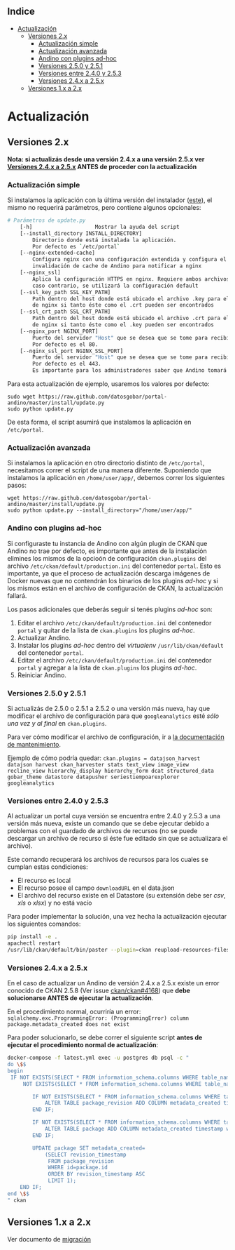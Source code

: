 <!-- START doctoc generated TOC please keep comment here to allow auto update -->
<!-- DON'T EDIT THIS SECTION, INSTEAD RE-RUN doctoc TO UPDATE -->
## Indice

- [Actualización](#actualizacion)
  - [Versiones 2.x](#versiones-2x)
    - [Actualización simple](#actualizacion-simple)
    - [Actualización avanzada](#actualizacion-avanzada)
    - [Andino con plugins ad-hoc](#andino-con-plugins-ad-hoc)
    - [Versiones 2.5.0 y 2.5.1](#versiones-2.5.0-y-2.5.1)
    - [Versiones entre 2.4.0 y 2.5.3](#versiones-entre-2.4.0-y-2.5.3)
    - [Versiones 2.4.x a 2.5.x](#versiones-24x-a-25x)
  - [Versiones 1.x a 2.x](#versiones-1x-a-2x)

<!-- END doctoc generated TOC please keep comment here to allow auto update -->

# Actualización

## Versiones 2.x

**Nota: si actualizás desde una versión 2.4.x a una versión 2.5.x ver [Versiones 2.4.x a 2.5.x](#versiones-24x-a-25x) ANTES de proceder con la actualización**

### Actualización simple

Si instalamos la aplicación con la última versión del instalador 
([este](https://raw.github.com/datosgobar/portal-andino/master/install/install.py)), 
el mismo no requerirá parámetros, pero contiene algunos opcionales:

```bash
# Parámetros de update.py
    [-h]                    Mostrar la ayuda del script
    [--install_directory INSTALL_DIRECTORY]
        Directorio donde está instalada la aplicación.
        Por defecto es `/etc/portal`
    [--nginx-extended-cache]
        Configura nginx con una configuración extendida y configura el hook de
        invalidación de cache de Andino para notificar a nginx
    [--nginx_ssl]
        Aplica la configuración HTTPS en nginx. Requiere ambos archivos del certificado SSL para poder lograrlo; en 
        caso contrario, se utilizará la configuración default
    [--ssl_key_path SSL_KEY_PATH]
        Path dentro del host donde está ubicado el archivo .key para el certificado SSL; será copiado al contenedor 
        de nginx si tanto éste como el .crt pueden ser encontrados
    [--ssl_crt_path SSL_CRT_PATH]
        Path dentro del host donde está ubicado el archivo .crt para el certificado SSL; será copiado al contenedor 
        de nginx si tanto éste como el .key pueden ser encontrados
    [--nginx_port NGINX_PORT]
        Puerto del servidor "Host" que se desea que se tome para recibir llamadas HTTP.
        Por defecto es el 80.
    [--nginx_ssl_port NGINX_SSL_PORT]
        Puerto del servidor "Host" que se desea que se tome para recibir llamadas HTTPS.
        Por defecto es el 443.
        Es importante para los administradores saber que Andino tomará el puerto especificado (o el default) ya sea que el portal use o no use HTTPS. En caso de no querer usar HTTPS y que el host tenga erl puerto 443 tomado por un servidor web, es requisito especificar un puerto distinto (ejemplo: 8443) que será reservado por Andino, pero no utilizado.
```

Para esta actualización de ejemplo, usaremos los valores por defecto:

    sudo wget https://raw.github.com/datosgobar/portal-andino/master/install/update.py
    sudo python update.py

De esta forma, el script asumirá que instalamos la aplicación en `/etc/portal`.

### Actualización avanzada

Si instalamos la aplicación en otro directorio distinto de `/etc/portal`, necesitamos correr el script de una manera diferente.
Suponiendo que instalamos la aplicación en `/home/user/app/`, debemos correr los siguientes pasos:

    wget https://raw.github.com/datosgobar/portal-andino/master/install/update.py
    sudo python update.py --install_directory="/home/user/app/"

### Andino con plugins ad-hoc

Si configuraste tu instancia de Andino con algún plugin de CKAN que Andino no trae por defecto, es importante que antes de la instalación elimines los mismos de la opcioón de configuración `ckan.plugins` del archivo `/etc/ckan/default/production.ini` del contenedor `portal`. Esto es importante, ya que el proceso de actualización descarga imágenes de Docker nuevas que no contendrán los binarios de los plugins _ad-hoc_ y si los mismos están en el archivo de configuración de CKAN, la actualización fallará.

Los pasos adicionales que deberás seguir si tenés plugins _ad-hoc_ son:

1. Editar el archivo `/etc/ckan/default/production.ini` del contenedor `portal` y quitar de la lista de `ckan.plugins` los plugins _ad-hoc_.
1. Actualizar Andino.
1. Instalar los plugins _ad-hoc_ dentro del _virtualenv_ `/usr/lib/ckan/default` del contenedor `portal`.
1. Editar el archivo `/etc/ckan/default/production.ini` del contenedor `portal` y agregar a la lista de `ckan.plugins` los plugins _ad-hoc_.
1. Reiniciar Andino.

### Versiones 2.5.0 y 2.5.1

Si actualizás de 2.5.0 o 2.5.1 a 2.5.2 o una versión más nueva, hay que modificar el archivo de configuración para que 
`googleanalytics` esté _sólo una vez y al final_ en `ckan.plugins`.

Para ver cómo modificar el archivo de configuración, ir a [la documentación de mantenimiento](/docs/developers/maintenance.md#modificar-el-archivo-de-configuracion).

Ejemplo de cómo podría quedar:
`ckan.plugins = datajson_harvest datajson harvest ckan_harvester stats text_view image_view recline_view hierarchy_display hierarchy_form dcat structured_data gobar_theme datastore datapusher seriestiempoarexplorer googleanalytics`

### Versiones entre 2.4.0 y 2.5.3

Al actualizar un portal cuya versión se encuentra entre 2.4.0 y 2.5.3 a una versión más nueva, existe un comando que 
se debe ejecutar debido a problemas con el guardado de archivos de recursos (no se puede descargar un archivo de 
recurso si éste fue editado sin que se actualizara el archivo).

Este comando recuperará los archivos de recursos para los cuales se cumplan estas condiciones:
* El recurso es local
* El recurso posee el campo `downloadURL` en el data.json
* El archivo del recurso existe en el Datastore (su extensión debe ser _csv_, _xls_ o _xlsx_) y no está vacío

Para poder implementar la solución, una vez hecha la actualización ejecutar los siguientes comandos: 
```bash
pip install -e .
apachectl restart
/usr/lib/ckan/default/bin/paster --plugin=ckan reupload-resources-files --config=/etc/ckan/default/production.ini
```

### Versiones 2.4.x a 2.5.x

En el caso de actualizar un Andino de versión 2.4.x a 2.5.x existe un error conocido de CKAN 2.5.8 (Ver issue [ckan/ckan#4168](https://github.com/ckan/ckan/issues/4168)) que **debe solucionarse ANTES de ejecutar la actualización**. 

En el procedimiento normal, ocurriría un error: `sqlalchemy.exc.ProgrammingError: (ProgrammingError) column package.metadata_created does not exist`

Para poder solucionarlo, se debe correr el siguiente script **antes de ejecutar el procedimiento normal de actualización**:

```bash
docker-compose -f latest.yml exec -u postgres db psql -c "
do \$$
begin
 IF NOT EXISTS(SELECT * FROM information_schema.columns WHERE table_name='package' AND column_name='metadata_created') OR
     NOT EXISTS(SELECT * FROM information_schema.columns WHERE table_name='package_revision' AND column_name='metadata_created') THEN

        IF NOT EXISTS(SELECT * FROM information_schema.columns WHERE table_name='package_revision' AND column_name='metadata_created') THEN
            ALTER TABLE package_revision ADD COLUMN metadata_created timestamp without time zone;
        END IF;

        IF NOT EXISTS(SELECT * FROM information_schema.columns WHERE table_name='package' AND column_name='metadata_created') THEN
            ALTER TABLE package ADD COLUMN metadata_created timestamp without time zone;
        END IF;

        UPDATE package SET metadata_created=
            (SELECT revision_timestamp
             FROM package_revision
             WHERE id=package.id
             ORDER BY revision_timestamp ASC
             LIMIT 1);
    END IF;
end \$$
" ckan
```

## Versiones 1.x a 2.x

Ver documento de [migración](migration.md)
